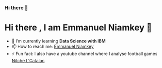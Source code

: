 ### Hi there 👋

<!--
**EmmanuelNiamkey/EmmanuelNiamkey** is a ✨ _special_ ✨ repository because its `README.md` (this file) appears on your GitHub profile.

Here are some ideas to get you started:

- 🔭 I’m currently working on ...
- 🌱 I’m currently learning ...
- 👯 I’m looking to collaborate on ...
- 🤔 I’m looking for help with ...
- 💬 Ask me about ...
- 📫 How to reach me: ...
- 😄 Pronouns: ...
- ⚡ Fun fact: ...
-->

<h1 align-"center"> Hi there , I am Emmanuel Niamkey 👋</h1>

- 🌱 I’m currently learning <strong>Data Science with IBM </strong>
- 📫 How to reach me: <a href="https://www.linkedin.com/in/yeniamkey/" target="_blank">Emmanuel Niamkey</a>
- ⚡ Fun fact: I also have a youtube channel where I analyse football games <a href="https://www.youtube.com/channel/UC1qhsSmozX-ZjhFgPPvANzg" target="_blank"> Nitche L'Catalan </a>
